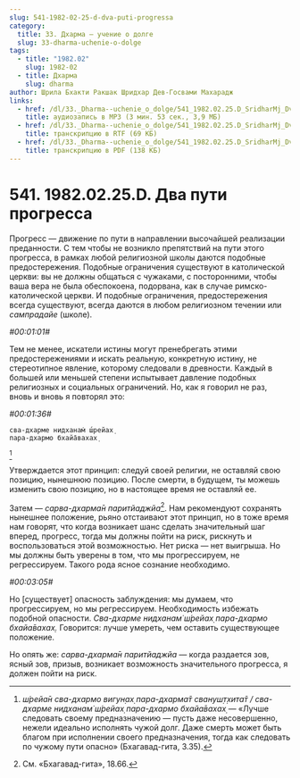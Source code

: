```yaml
---
slug: 541-1982-02-25-d-dva-puti-progressa
category:
  title: 33. Дхарма — учение о долге
  slug: 33-dharma-uchenie-o-dolge
tags:
  - title: "1982.02"
    slug: 1982-02
  - title: Дхарма
    slug: dharma
author: Шрила Бхакти Ракшак Шридхар Дев-Госвами Махарадж
links:
  - href: /dl/33._Dharma--uchenie_o_dolge/541_1982.02.25.D_SridharMj_Dva_puti_progressa.mp3
    title: аудиозапись в MP3 (3 мин. 53 сек., 3,9 МБ)
  - href: /dl/33._Dharma--uchenie_o_dolge/541_1982.02.25.D_SridharMj_Dva_puti_progressa.rtf
    title: транскрипцию в RTF (69 КБ)
  - href: /dl/33._Dharma--uchenie_o_dolge/541_1982.02.25.D_SridharMj_Dva_puti_progressa.pdf
    title: транскрипцию в PDF (138 КБ)
---
```


# 541. 1982.02.25.D. Два пути прогресса

Прогресс — движение по пути в направлении высочайшей реализации преданности. С тем чтобы не возникло препятствий на пути этого прогресса, в рамках любой религиозной школы даются подобные предостережения. Подобные ограничения существуют в католической церкви: вы не должны общаться с чужаками, с посторонними, чтобы ваша вера не была обеспокоена, подорвана, как в случае римско-католической церкви. И подобные ограничения, предостережения всегда существуют, всегда даются в любом религиозном течении или *сампрадайе* (школе).

*#00:01:01#*

Тем не менее, искатели истины могут пренебрегать этими предостережениями и искать реальную, конкретную истину, не стереотипное явление, которому следовали в древности. Каждый в большей или меньшей степени испытывает давление подобных религиозных и социальных ограничений. Но, как я говорил не раз, вновь и вновь я повторял это:

*#00:01:36#*

    сва-дхарме нидханам̇ ш́рейах̣
    пара-дхармо бхайа̄вахах̣
[^_ftn1]

Утверждается этот принцип: следуй своей религии, не оставляй свою позицию, нынешнюю позицию. После смерти, в будущем, ты можешь изменить свою позицию, но в настоящее время не оставляй ее.

Затем — *сарва-дхарма̄н паритйаджйа*[^_ftn2]. Нам рекомендуют сохранять нынешнее положение, рьяно отстаивают этот принцип, но в тоже время нам говорят, что когда возникает шанс сделать значительный шаг вперед, прогресс, тогда мы должны пойти на риск, рискнуть и воспользоваться этой возможностью. Нет риска — нет выигрыша. Но мы должны быть уверены в том, что мы прогрессируем, не регрессируем. Такого рода ясное сознание необходимо.

*#00:03:05#*

Но [существует] опасность заблуждения: мы думаем, что прогрессируем, но мы регрессируем. Необходимость избежать подобной опасности. *Сва-дхарме нидханам̇ ш́рейах̣ пара-дхармо бхайа̄вахах̣.* Говорится: лучше умереть, чем оставить существующее положение.

Но опять же: *сарва-дхарма̄н паритйаджйа* — когда раздается зов, ясный зов, призыв, возникает возможность значительного прогресса, я должен пойти на риск.



[^_ftn1]: *ш́рейа̄н сва-дхармо вигун̣ах̣ пара-дхарма̄т свануш̣т̣хита̄т / сва-дхарме нидханам̇ ш́рейах̣ пара-дхармо бхайа̄вахах̣* — «Лучше следовать своему предназначению — пусть даже несовершенно, нежели идеально исполнять чужой долг. Даже смерть может быть благом при исполнении своего предназначения, тогда как следовать по чужому пути опасно» (Бхагавад-гита, 3.35).

[^_ftn2]: См. «Бхагавад-гита», 18.66.

